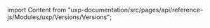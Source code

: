 
import Content from "uxp-documentation/src/pages/api/reference-js/Modules/uxp/Versions/Versions";

<Content query="product=xd"/>
